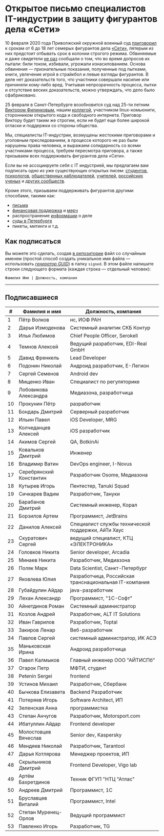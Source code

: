 # Открытое письмо специалистов IT-индустрии в защиту фигурантов дела «Сети» 

10 февраля 2020 года Приволжский окружной военный суд [приговорил](https://zona.media/news/2020/02/10/pnz18) к срокам от 6 до 18 лет семерых фигурантов дела [«Сети»](https://meduza.io/feature/2018/06/14/ya-sdalsya-prakticheski-srazu-kak-fsb-pod-pytkami-vybivaet-priznaniya-u-antifashistov), пятерым из них предстоит отбывать срок в колонии строгого режима. Обвиняемые и даже свидетели [не раз](https://twitter.com/sssmirnov/status/1226767770668404736) сообщали о том, что во время допросов их пытали: били током, избивали, угрожали изнасилованием. Основа обвинения — признательные показания, полученные под пытками, книги, увлечение игрой в страйкбол и левые взгляды фигурантов. В деле нет доказательств того, что участники совершали насилие или причиняли кому-либо вред. Учитывая непрозрачность процесса, пытки и отсутствие веских доказательств, можно утверждать, что дело было сфабриковано. 

25 февраля в Санкт-Петербурге возобновится суд над 25-ти летним [Виктором Филинковым](https://rupression.com/person/viktor-filinkov/), нашим [коллегой](https://github.com/RussianBruteForce), участником linux-комьюнити, сторонником открытого кода и свободного интернета. Приговор Виктору будет таким же строгим, если не будет еще более широкой огласки и поддержки со стороны общества. 

Мы, специалисты IT-индустрии, возмущены жестокими приговорами и уголовным преследованием, в процессе которого не раз были нарушены права человека, и выражаем солидарность со всеми участниками процесса, требуем пересмотра приговора, а также призываем всех поддерживать фигурантов дела «Сети». 

Если вы не ассоциируете себя с IT индустрией, мы предлагаем вам подписать одно из уже существующих открытых писем: [студентов](https://doxajournal.ru/support_networkcase), [психологов](https://docs.google.com/forms/d/e/1FAIpQLSfS7j5wJEcY3uggSpL4yp9YHuYKyVTrZLP_WBbnyytx5O9z-A/viewform), [общественных наблюдателей](https://www.facebook.com/story.php?story_fbid=2670390803075933&id=100003151178607), [учителей](https://pedagog-prof.org/novosti/privlech-vinovnykh-v-primenenii-pytok-zayavlenie-profsoyuza-uchitel-po-delu-seti), [российских ученых](http://scientific.ru/zayavlenie-po-delu-seti/) и [других сообществ](https://rupression.com/2020/02/15/we-are-network/).

Кроме этого, призываем поддерживать фигурантов другими способами, такими как: 
* [письма](http://rosuznik.org/arrests)
* [финансовая поддержка](https://rupression.com/support/) и [мерч](https://rupression.com/merch/)
* распространение [информации](https://rupression.com/kak-fsb-fabrikuet-delo-terrorizme-protiv-antifashistov-v-rossii/) о деле
* [суды в Петербурге](https://afisha.zona.media/)
* пикеты, митинги и т.д.

## Как подписаться

Вы можете это сделать, создав [в репозитории](https://github.com/developers-against-repressions/network-case) файл со случайным именем (простой способ создать уникальное имя файла — использовать *[генератор GUID](https://www.guidgenerator.com/online-guid-generator.aspx)*) в папку `signed`. В этом файле напишите строки
следующего формата (каждая строка — отдельный человек):
```
Фамилия Имя | Должность, компания
```

***

## Подписавшиеся

| #    | Фамилия и имя                      |  Должность, компания                    |
|------|------------------------------------|-----------------------------------------|
| 1    | Пётр Волков              | нс, ИОФ РАН                     |
| 2    | Дарья Измоденова    | Системный аналитик СКБ Контур |
| 3    | Илья Любимов            | Chief People Officer, Serokell          |
| 4    | Темнов Алексей        | Ведущий разработчик, EDI-Real GmbH |
| 5    | Давид Френкель        | Lead Developer                          |
| 6    | Подонин Николай      | Андроид разработчик, Е-Легион |
| 7    | Сергей Семенов        | Android dev                             |
| 8    | Мищенко Иван            | Специалист по регуляторике |
| 9    | Лобовикова Александра | Медиазона, разработчица |
| 10   | Прокунин Пётр          | разработчик                  |
| 11   | Бондарь Дмитрий      | Серверный разработчик |
| 12   | Ильин Павел              | iOS Developer, MRG                      |
| 13   | Колчеданцев Алексей | iOS разработчик              |
| 14   | Акимов Сергей          | QA, BotkinAi                            |
| 15   | Ковальков Дмитрий  | Инженер                          |
| 16   | Владимир Ватин        | DevOps engineer, I-Novus                |
| 17   | Серебрянский Константин | Разработчик Osome, Медиазона |
| 18   | Кутырев Игорь          | Пентестер, Tanuki Squad        |
| 19   | Сичкарев Вадим        | Разработчик, Тануки    |
| 20   | Барабанов Дмитрий  | Системный инженер, Корал |
| 21   | Борзилов Артем        | Программист, JetBrains       |
| 22   | Данилов Алексей      | Специалист службы технической поддержки, АйТи Хаус |
| 23   | Скуратович Сергей  | ведущий специалист, КТЦ «ЭЛЕКТРОНИКА» |
| 24   | Головков Никита      | Senior developer, Arcadia               |
| 25   | Минаев Никита          | Разработчик, Медиазона |
| 26   | Поляк Марк                | Data Scientist, Санкт-Петербург |
| 27   | Яковлева Юлия          | Разработчица, Российская транснациональная IT-компания |
| 28   | Губайдулин Айдар    | java-разработчик             |
| 29   | Лехан Александр      | Программист, "1С-Софт"  |
| 30   | Айнетдинов Роман    | Системный администратор |
| 31   | Козлов Андрей          | Разработчик, ALT IT Solutions |
| 32   | Иван Гаврилов          | Разработчик, Toptal          |
| 33   | Закиров Ленар          | Веб-разработчик           |
| 34   | Павлов Сергей          | системный администратор, ИК АСЭ |
| 35   | Маньковская Ирина  | Андроид разработчица |
| 36   | Павел Калмыков        | Главный инженер ООО "АЙТИСПб" |
| 37   | Огарок Петр              | МФТИ, студент                |
| 38   | Petenin Sergei                     | frontend                                |
| 39   | Устинов Михаил        | Разработчик, Сбербанк |
| 40   | Бычкова Елизавета  | Backend Разработчик          |
| 41   | Потеряев Игорь        | Software Architect, ИП                |
| 42   | Зеленская Анна        | программистка              |
| 43   | Степан Анчугов        | Разработчик, Motorsport.com  |
| 44   | Ибатуллин Айдар      | Frontend developer                      |
| 45   | Молостовцев Вячеслав | Senior dev, Kaspersky                   |
| 46   | Мендяев Николай      | Разработчик, Tarantool       |
| 47   | Дарья Котлярова      | Менеджер проектов, ИП |
| 48   | Скрыльников Дмитрий | Frontend Developer, Vigo lab            |
| 49   | Артём Бахретдинов  | Техник ФГУП "НТЦ "Атлас" |
| 50   | Андреев Дмитрий      | Программист, 1С             |
| 51   | Бруславцев Виталий | Программист, Intel           |
| 52   | Степан Муренец-Орлов | Ведущий программист   |
| 53   | Павленко Игорь        | Разработчик, TG              |
